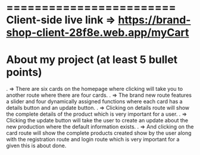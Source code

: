 ========================
Client-side live link => https://brand-shop-client-28f8e.web.app/myCart
========================

About my project (at least 5 bullet points)
===========================================
. => There are six cards on the homepage where clicking will take you to another route where there are four cards.
. => The brand new route features a slider and four dynamically assigned functions where each card has a details button and an update button.
. => Clicking on details route will show the complete details of the product which is very important for a user.
. => Clicking the update button will take the user to create an update about the new production where the default information exists.
. => And clicking on the card route will show the complete products created show by the user along with the registration route and login route which is very important for a given this is about done.